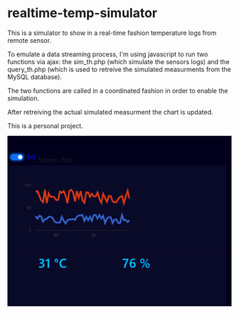 # realtime-temp-simulator

This is a simulator to show in a real-time fashion temperature logs from remote sensor.  

To emulate a data streaming process, I'm using javascript to run two functions via ajax: the sim_th.php (which simulate the sensors logs) and the query_th.php (which is used to retreive the simulated measurments from the MySQL database). 

The two functions are called in a coordinated fashion in order to enable the simulation.

After retreiving the actual simulated measurment the chart is updated. 

This is a personal project. 

<img src="assets/data_streaming.PNG" width="628"/>

